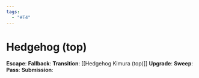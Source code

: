 ```yaml
---
tags:
  - "#T4"
---
```


# Hedgehog (top)

**Escape**:
**Fallback**:
**Transition**:
[[Hedgehog Kimura (top)]]
**Upgrade**:
**Sweep**:
**Pass**:
**Submission**:
